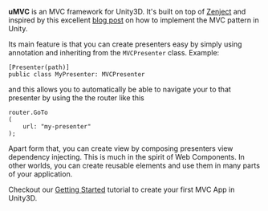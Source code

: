 **uMVC** is an MVC framework for Unity3D. It's built on top of [Zenject](https://github.com/modesttree/Zenject) and inspired by this excellent [blog post](http://engineering.socialpoint.es/MVC-pattern-unity3d-ui.html) on how to implement the MVC pattern in Unity.

Its main feature is that you can create presenters easy by simply using annotation and inheriting from the `MVCPresenter` class. Example:

```
[Presenter(path)]
public class MyPresenter: MVCPresenter
```

and this allows you to automatically be able to navigate your to that presenter by using the the router like this

```
router.GoTo
(
    url: "my-presenter"
);
```

Apart form that, you can create view by composing presenters view dependency injecting. This is much in the spirit of Web Components. In other worlds, you can create reusable elements and use them in many parts of your application.

Checkout our [Getting Started](https://github.com/cgarciae/umvc/wiki/Getting-Started) tutorial to create your first MVC App in Unity3D.
